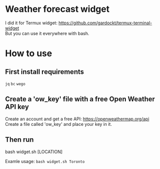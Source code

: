 # Weather forecast widget
I did it for Termux widget: https://github.com/gardockt/termux-terminal-widget \
But you can use it everywhere with bash.

# How to use

## First install requirements
`jq` `bc` `wego`

## Create a 'ow_key' file with a free Open Weather API key
Create an account and get a free API: https://openweathermap.org/api \
Create a file called 'ow_key' and place your key in it.

## Then run
bash widget.sh [LOCATION]

Examle usage:
`bash widget.sh Toronto`
